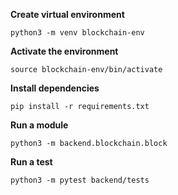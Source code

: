 **Create virtual environment**

```
python3 -m venv blockchain-env
```

**Activate the environment**

```
source blockchain-env/bin/activate
```

**Install dependencies**

```
pip install -r requirements.txt
```

**Run a module**

```
python3 -m backend.blockchain.block
```

**Run a test**

```
python3 -m pytest backend/tests
```
